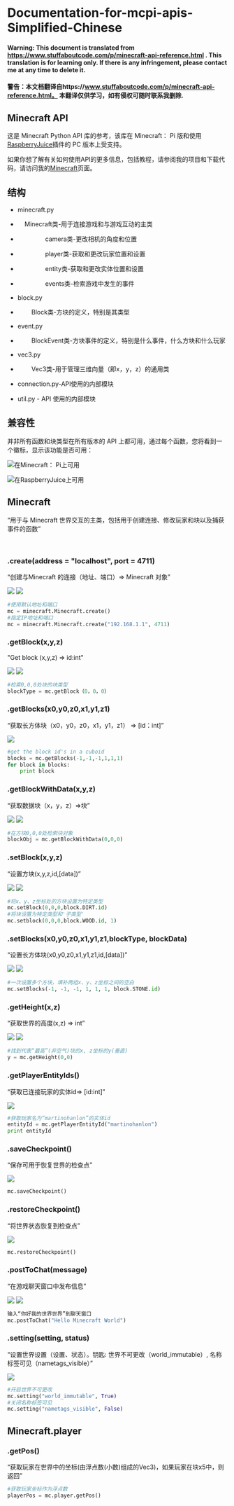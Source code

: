 # Documentation-for-mcpi-apis-Simplified-Chinese

#### Warning: This document is translated from https://www.stuffaboutcode.com/p/minecraft-api-reference.html . This translation is for learning only. If there is any infringement, please contact me at any time to delete it.

#### 警告：本文档翻译自https://www.stuffaboutcode.com/p/minecraft-api-reference.html。 本翻译仅供学习，如有侵权可随时联系我删除.

## Minecraft API

这是 Minecraft Python API 库的参考，该库在 Minecraft： Pi 版和使用 <a href="http://www.stuffaboutcode.com/2014/10/minecraft-raspberryjuice-and-canarymod.html">RaspberryJuice</a>插件的 PC 版本上受支持。

如果你想了解有关如何使用API的更多信息，包括教程，请参阅我的项目和下载代码，请访问我的<a href="http://www.stuffaboutcode.com/p/minecraft.html">Minecraft</a>页面。

## 结构

- minecraft.py

- &nbsp;&nbsp;&nbsp;&nbsp;Minecraft类-用于连接游戏和与游戏互动的主类

- &nbsp;&nbsp;&nbsp;&nbsp;&nbsp;&nbsp;&nbsp;&nbsp;&nbsp;&nbsp;&nbsp;&nbsp;&nbsp;&nbsp;&nbsp;&nbsp;camera类-更改相机的角度和位置

- &nbsp;&nbsp;&nbsp;&nbsp;&nbsp;&nbsp;&nbsp;&nbsp;&nbsp;&nbsp;&nbsp;&nbsp;&nbsp;&nbsp;&nbsp;&nbsp;player类-获取和更改玩家位置和设置

- &nbsp;&nbsp;&nbsp;&nbsp;&nbsp;&nbsp;&nbsp;&nbsp;&nbsp;&nbsp;&nbsp;&nbsp;&nbsp;&nbsp;&nbsp;&nbsp;entity类-获取和更改实体位置和设置

- &nbsp;&nbsp;&nbsp;&nbsp;&nbsp;&nbsp;&nbsp;&nbsp;&nbsp;&nbsp;&nbsp;&nbsp;&nbsp;&nbsp;&nbsp;&nbsp;events类-检索游戏中发生的事件

- block.py

- &nbsp;&nbsp;&nbsp;&nbsp;&nbsp;&nbsp;&nbsp;&nbsp;Block类-方块的定义，特别是其类型

- event.py

- &nbsp;&nbsp;&nbsp;&nbsp;&nbsp;&nbsp;&nbsp;&nbsp;BlockEvent类-方块事件的定义，特别是什么事件，什么方块和什么玩家

- vec3.py

- &nbsp;&nbsp;&nbsp;&nbsp;&nbsp;&nbsp;&nbsp;&nbsp;Vec3类-用于管理三维向量（即x，y，z）的通用类

- connection.py-API使用的内部模块

- util.py - API 使用的内部模块

## 兼容性

并非所有函数和块类型在所有版本的 API 上都可用，通过每个函数，您将看到一个徽标，显示该功能是否可用：

<img src="https://3.bp.blogspot.com/-jfHVu6wzJ8A/VLZrZRxHviI/AAAAAAAAKnc/QkMuqztRYP8/s1600/Raspi_logo_small.png"/>在Minecraft： Pi上可用

<img src="https://3.bp.blogspot.com/-kTbsdFgeL4E/VLZrwiMGWZI/AAAAAAAAKnk/AYCZdsaR-Vg/s1600/bukkit_logo_small.png"/>在RaspberryJuice上可用

## Minecraft

“用于与 Minecraft 世界交互的主类，包括用于创建连接、修改玩家和块以及捕获事件的函数”

<br />

### .create(address = "localhost", port = 4711)

“创建与Minecraft 的连接（地址、端口）=> Minecraft 对象”

<img src="https://3.bp.blogspot.com/-jfHVu6wzJ8A/VLZrZRxHviI/AAAAAAAAKnc/QkMuqztRYP8/s1600/Raspi_logo_small.png"/>
<img src="https://3.bp.blogspot.com/-kTbsdFgeL4E/VLZrwiMGWZI/AAAAAAAAKnk/AYCZdsaR-Vg/s1600/bukkit_logo_small.png"/>

```python
#使用默认地址和端口
mc = minecraft.Minecraft.create()
#指定IP地址和端口
mc = minecraft.Minecraft.create("192.168.1.1", 4711)
```

### .getBlock(x,y,z)

"Get block (x,y,z) => id:int"

<img src="https://3.bp.blogspot.com/-jfHVu6wzJ8A/VLZrZRxHviI/AAAAAAAAKnc/QkMuqztRYP8/s1600/Raspi_logo_small.png"/>
<img src="https://3.bp.blogspot.com/-kTbsdFgeL4E/VLZrwiMGWZI/AAAAAAAAKnk/AYCZdsaR-Vg/s1600/bukkit_logo_small.png"/>

```python
#检索0,0,0处块的块类型
blockType = mc.getBlock（0，0，0）
```

### .getBlocks(x0,y0,z0,x1,y1,z1)

“获取长方体块（x0，y0，z0，x1，y1，z1） => [id：int]”

<img src="https://3.bp.blogspot.com/-kTbsdFgeL4E/VLZrwiMGWZI/AAAAAAAAKnk/AYCZdsaR-Vg/s1600/bukkit_logo_small.png"/>

```python
#get the block id's in a cuboid
blocks = mc.getBlocks(-1,-1,-1,1,1,1)
for block in blocks:
    print block
```

### .getBlockWithData(x,y,z)

“获取数据块（x，y，z）=>块”

<img src="https://3.bp.blogspot.com/-jfHVu6wzJ8A/VLZrZRxHviI/AAAAAAAAKnc/QkMuqztRYP8/s1600/Raspi_logo_small.png"/>
<img src="https://3.bp.blogspot.com/-kTbsdFgeL4E/VLZrwiMGWZI/AAAAAAAAKnk/AYCZdsaR-Vg/s1600/bukkit_logo_small.png"/>

```python
#在方块0,0,0处检索块对象
blockObj = mc.getBlockWithData(0,0,0)
```

### .setBlock(x,y,z)

“设置方块(x,y,z,id,[data])”

<img src="https://3.bp.blogspot.com/-jfHVu6wzJ8A/VLZrZRxHviI/AAAAAAAAKnc/QkMuqztRYP8/s1600/Raspi_logo_small.png"/>
<img src="https://3.bp.blogspot.com/-kTbsdFgeL4E/VLZrwiMGWZI/AAAAAAAAKnk/AYCZdsaR-Vg/s1600/bukkit_logo_small.png"/>

```python
#将x、y、z坐标处的方块设置为特定类型
mc.setBlock(0,0,0,block.DIRT.id)
#将块设置为特定类型和'子类型'
mc.setblock(0,0,0,block.WOOD.id, 1)
```

### .setBlocks(x0,y0,z0,x1,y1,z1,blockType, blockData)

“设置长方体块(x0,y0,z0,x1,y1,z1,id,[data])”

<img src="https://3.bp.blogspot.com/-jfHVu6wzJ8A/VLZrZRxHviI/AAAAAAAAKnc/QkMuqztRYP8/s1600/Raspi_logo_small.png"/>
<img src="https://3.bp.blogspot.com/-kTbsdFgeL4E/VLZrwiMGWZI/AAAAAAAAKnk/AYCZdsaR-Vg/s1600/bukkit_logo_small.png"/>

```python
#一次设置多个方块，填补两组x、y、z坐标之间的空白
mc.setBlocks(-1, -1, -1, 1, 1, 1, block.STONE.id)
```

### .getHeight(x,z)

“获取世界的高度(x,z) => int”

<img src="https://3.bp.blogspot.com/-jfHVu6wzJ8A/VLZrZRxHviI/AAAAAAAAKnc/QkMuqztRYP8/s1600/Raspi_logo_small.png"/>
<img src="https://3.bp.blogspot.com/-kTbsdFgeL4E/VLZrwiMGWZI/AAAAAAAAKnk/AYCZdsaR-Vg/s1600/bukkit_logo_small.png"/>

```python
#找到代表“最高”(非空气)块的x, z坐标的y(垂直)
y = mc.getHeight(0,0)
```

### .getPlayerEntityIds()

“获取已连接玩家的实体id=> [id:int]”

<img src="https://3.bp.blogspot.com/-kTbsdFgeL4E/VLZrwiMGWZI/AAAAAAAAKnk/AYCZdsaR-Vg/s1600/bukkit_logo_small.png"/>

```python
#获取玩家名为“martinohanlon”的实体id
entityId = mc.getPlayerEntityId("martinohanlon")
print entityId
```

### .saveCheckpoint()

“保存可用于恢复世界的检查点”

<img src="https://3.bp.blogspot.com/-jfHVu6wzJ8A/VLZrZRxHviI/AAAAAAAAKnc/QkMuqztRYP8/s1600/Raspi_logo_small.png"/>

```python
mc.saveCheckpoint()
```

### .restoreCheckpoint()

“将世界状态恢复到检查点”

<img src="https://3.bp.blogspot.com/-jfHVu6wzJ8A/VLZrZRxHviI/AAAAAAAAKnc/QkMuqztRYP8/s1600/Raspi_logo_small.png"/>

```python
mc.restoreCheckpoint()
```

### .postToChat(message)

“在游戏聊天窗口中发布信息”

<img src="https://3.bp.blogspot.com/-jfHVu6wzJ8A/VLZrZRxHviI/AAAAAAAAKnc/QkMuqztRYP8/s1600/Raspi_logo_small.png"/>
<img src="https://3.bp.blogspot.com/-kTbsdFgeL4E/VLZrwiMGWZI/AAAAAAAAKnk/AYCZdsaR-Vg/s1600/bukkit_logo_small.png"/>

```python
输入“你好我的世界世界”到聊天窗口
mc.postToChat("Hello Minecraft World")
```

### .setting(setting, status)

“设置世界设置（设置、状态）。钥匙: 世界不可更改（world_immutable）, 名称标签可见（nametags_visible）”

<img src="https://3.bp.blogspot.com/-jfHVu6wzJ8A/VLZrZRxHviI/AAAAAAAAKnc/QkMuqztRYP8/s1600/Raspi_logo_small.png"/>

```python
#开启世界不可更改
mc.setting("world_immutable", True)
#关闭名称标签可见
mc.setting("nametags_visible", False)
```

## Minecraft.player

### .getPos()

“获取玩家在世界中的坐标(由浮点数(小数)组成的Vec3)，如果玩家在块x5中，则返回”

```python
#获取玩家坐标作为浮点数
playerPos = mc.player.getPos()
```